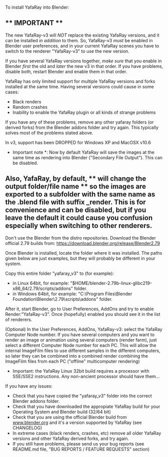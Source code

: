 To install YafaRay into Blender:

** IMPORTANT **
----------------------------------------------
The new YafaRay-v3 will *NOT* replace the existing YafaRay versions, and it can be installed *in addition* to them.
So, YafaRay-v3 *must* be enabled in Blender user preferences, and in your current YafaRay scenes you have to switch to the renderer "YafaRay-v3" to use the new version.

If you have several YafaRay versions together, *make sure* that you enable in Blender *first* the old and *later* the new v3 in that order. If you have problems, disable both, restart Blender and enable them in that order.

YafaRay has only limited support for multiple YafaRay versions and forks installed at the same time. Having several versions could cause in some cases:
* Black renders
* Random crashes
* Inability to enable the YafaRay plugin or all kinds of strange problems

If you have any of these problems, remove any other yafaray folders (or derived forks) from the Blender addons folder and try again. This typically solves most of the problems stated above.

In v3, support has been DROPPED for Windows XP and MacOSX v10.6

* Important note *: Now by default YafaRay will save the images at the same time as rendering into Blender ("Secondary File Output"). This can be disabled.

Also, YafaRay, by default, ** will change the output folder/file name ** so the images are exported to a subfolder with the same name as the .blend file with suffix _render. This is for convenience and can be disabled, but if you leave the default it could cause you confusion especially when switching to other renderers.
----------------------------------------------

Don't use the Blender from the distro repositories. Download the Blender official 2.79 builds from:
https://download.blender.org/release/Blender2.79

Once Blender is installed, locate the folder where it was installed. The paths given below are just examples, but they will probably be different in your system.

Copy this entire folder "yafaray_v3" to (for example):
  - in Linux 64bit, for example: "$HOME/blender-2.79b-linux-glibc219-x86_64/2.79/scripts/addons" folder.
  - in Windows 64bit, for example: "C:\Program Files\Blender Foundation\Blender\2.79\scripts\addons" folder.

After it, start Blender, go to User Preferences, AddOns and try to enable Render:"YafaRay-v3". Once (hopefully) enabled you should see it in the list of renderers.

(Optional) In the User Preferences, AddOns, YafaRay-v3: select the YafaRay Computer Node number. If you have several computers and you want to render an image or animation using several computers (render farm), just select a different Computer Node number for each PC. This will allow the internal ImageFilm files to use different samples in the different computers, so later they can be combined into a combined render combining the ImageFilm files from each PC ("offline" multicomputer rendering)

* Important: the YafaRay Linux 32bit build requires a processor with SSE/SSE2 instructions. Any non-ancient processor should have them...

If you have any issues:

* Check that you have copied the "yafaray_v3" folder into the correct Blender addons folder.
* Check that you have downloaded the appropiate YafaRay build for your Operating System and Blender build (32/64 bit)
* Check that you are using the official Blender build from www.blender.org and it's a version supported by YafaRay (see CHANGELOG)
* In extreme cases (black renders, crashes, etc) remove all older YafaRay versions and other YafaRay derived forks, and try again.
* If you still have problems, please send us your bug reports (see README.md file, "BUG REPORTS / FEATURE REQUESTS" section)
